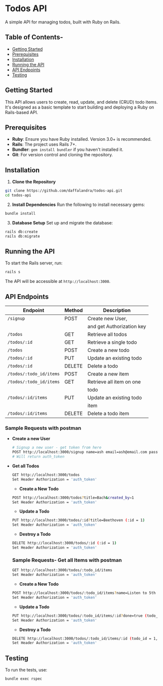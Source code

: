 # Todos API
 A simple API for managing todos, built with Ruby on Rails.
 ## Table of Contents- 
 - [Getting Started](#getting-started)
 - [Prerequisites](#prerequisites)
 - [Installation](#installation)
 - [Running the API](#running-the-api)
 - [API Endpoints](#api-endpoints)
 - [Testing](#testing)
 
 ## Getting Started
 This API allows users to create, read, update, and delete (CRUD) todo items. It's designed as a
 basic template to start building and deploying a Ruby on Rails-based API.
 ## Prerequisites
 - **Ruby**: Ensure you have Ruby installed. Version 3.0+ is recommended.
 - **Rails**: The project uses Rails 7+.
 - **Bundler**: `gem install bundler` if you haven't installed it.
 - **Git**: For version control and cloning the repository.
   
## Installation
 1. **Clone the Repository**
   ```bash
   git clone https://github.com/daffalandra/todos-api.git
   cd todos-api
   ```
 2. **Install Dependencies**
   Run the following to install necessary gems:
   ```bash
   bundle install
   ```
 3. **Database Setup**
   Set up and migrate the database:
   ```bash
   rails db:create
   rails db:migrate
   ```
 ## Running the API
 To start the Rails server, run:
 ```bash
 rails s
 ```
 The API will be accessible at `http://localhost:3000`.
 ## API Endpoints
 | Endpoint                | Method | Description              |
 |-------------------------|--------|--------------------------|
 | `/signup`               | POST   | Create new User,         |
 |                         |        | and get Authorization key|
 | `/todos`                | GET    | Retrieve all todos       |
 | `/todos/:id`            | GET    | Retrieve a single todo   |
 | `/todos`                | POST   | Create a new todo        |
 | `/todos/:id`            | PUT    | Update an existing todo  |
 | `/todos/:id`            | DELETE | Delete a todo            |
 | `/todos/:todo_id/items` | POST   | Create a new item        |
 | `/todos/:todo_id/items` | GET    | Retrieve all item on one |
 |                         |        | todo                     |
 | `/todos/:id/items`      | PUT    | Update an existing todo  |
 |                         |        | item                     |
 | `/todos/:id/items`      | DELETE | Delete a todo item       |
 
 
### Sample Requests with postman
- **Create a new User**
  ```bash
  # Signup a new user - get token from here
  POST http://localhost:3000/signup name=ash email=ash@email.com password=foobar password_confirmation=foobar
  # Will return auth_token
  ```
- **Get all Todos** 
  ```bash
  GET http://localhost:3000/todos
  Set Header Authorization = 'auth_token'
  ```
  - **Create a New Todo**
  ```bash
  POST http://localhost:3000/todos?title=Bach&created_by=1
  Set Header Authorization = 'auth_token'
  ```
  - **Update a Todo**
  ```bash
  PUT http://localhost:3000/todos/:id?title=Beethoven (:id = 1)
  Set Header Authorization = 'auth_token'
  ```
  - **Destroy a Todo** 
  ```bash
  DELETE http://localhost:3000/todos/:id (:id = 1)
  Set Header Authorization = 'auth_token'
  ```
  ### Sample Requests- **Get all Items** with postman
  ```bash
  GET http://localhost:3000/todos/:todo_id/items
  Set Header Authorization = 'auth_token'
  ```
  - **Create a New Todo**
  ```bash
  POST http://localhost:3000/todos/:todo_id/items?name=Listen to 5th Symphony&done=false (todo_id = 1)
  Set Header Authorization = 'auth_token'
  ```
  - **Update a Todo**
  ```bash
  PUT http://localhost:3000/todos/:todo_id/items/:id?done=true (todo_id = 1, id = 1)
  Set Header Authorization = 'auth_token'
  ```
  - **Destroy a Todo** 
  ```bash
  DELETE http://localhost:3000/todos/:todo_id/items/:id (todo_id = 1, id = 1)
  Set Header Authorization = 'auth_token'
  ```
 ## Testing
 To run the tests, use:
 ```bash
 bundle exec rspec
 ```
